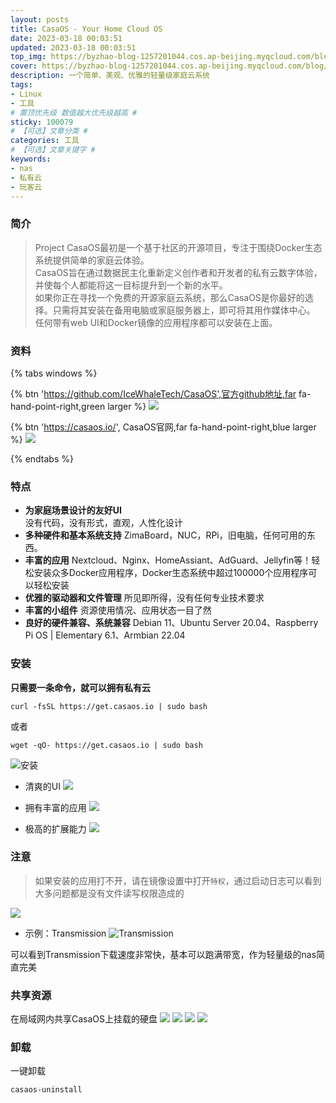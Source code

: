 ```yaml
---
layout: posts
title: CasaOS - Your Home Cloud OS
date: 2023-03-18 00:03:51
updated: 2023-03-18 00:03:51
top_img: https://byzhao-blog-1257201044.cos.ap-beijing.myqcloud.com/blog/2023318-g0i3hire9c4f3800c0e0268376dce8e80bcb74d92.png
cover: https://byzhao-blog-1257201044.cos.ap-beijing.myqcloud.com/blog/2023318-grs4nz6ba41679069368744.png
description: 一个简单、美观、优雅的轻量级家庭云系统
tags:
- Linux
- 工具
# 置顶优先级 数值越大优先级越高 #
sticky: 100079
# 【可选】文章分类 #
categories: 工具
# 【可选】文章关键字 #
keywords:
- nas
- 私有云
- 玩客云
---
```


### 简介
> Project CasaOS最初是一个基于社区的开源项目，专注于围绕Docker生态系统提供简单的家庭云体验。  
> CasaOS旨在通过数据民主化重新定义创作者和开发者的私有云数字体验，并使每个人都能将这一目标提升到一个新的水平。  
> 如果你正在寻找一个免费的开源家庭云系统，那么CasaOS是你最好的选择。只需将其安装在备用电脑或家庭服务器上，即可将其用作媒体中心。  
> 任何带有web UI和Docker镜像的应用程序都可以安装在上面。  

### 资料
{% tabs windows %}
<!-- tab GitHub @fab fa-github -->

{% btn 'https://github.com/IceWhaleTech/CasaOS',官方github地址,far fa-hand-point-right,green larger %}
![](https://byzhao-blog-1257201044.cos.ap-beijing.myqcloud.com/blog/2023318-b6z7hkg7se1679070458613.png)

<!-- endtab -->

<!-- tab 官网 @fa-sharp fa-solid fa-house -->

{% btn 'https://casaos.io/', CasaOS官网,far fa-hand-point-right,blue larger %}
![](https://byzhao-blog-1257201044.cos.ap-beijing.myqcloud.com/blog/2023318-oqyl948vig1679070504271.png)
<!-- endtab -->
{% endtabs %}


### 特点
- __为家庭场景设计的友好UI__  
    没有代码，没有形式，直观，人性化设计
- __多种硬件和基本系统支持__
    ZimaBoard，NUC，RPi，旧电脑，任何可用的东西。
- __丰富的应用__
    Nextcloud、Nginx、HomeAssiant、AdGuard、Jellyfin等！轻松安装众多Docker应用程序，Docker生态系统中超过100000个应用程序可以轻松安装
- __优雅的驱动器和文件管理__
    所见即所得，没有任何专业技术要求
- __丰富的小组件__
    资源使用情况、应用状态一目了然
- __良好的硬件兼容、系统兼容__
    Debian 11、Ubuntu Server 20.04、Raspberry Pi OS | Elementary 6.1、Armbian 22.04
### 安装

__只需要一条命令，就可以拥有私有云__
```shell
curl -fsSL https://get.casaos.io | sudo bash
```
或者
```shell
wget -qO- https://get.casaos.io | sudo bash
```
![安装](https://byzhao-blog-1257201044.cos.ap-beijing.myqcloud.com/blog/2023318-3upzc6pfli6eeb26306b8b81b396d8fd5c5f778c5.png)

- 清爽的UI
![](https://byzhao-blog-1257201044.cos.ap-beijing.myqcloud.com/blog/2023318-cc2t3flhok1679071144109.png)

- 拥有丰富的应用
![](https://byzhao-blog-1257201044.cos.ap-beijing.myqcloud.com/blog/2023318-39ey9eahml1679071215280.png)
  
- 极高的扩展能力
![](https://byzhao-blog-1257201044.cos.ap-beijing.myqcloud.com/blog/2023318-rk1ak1h5iq1679071289082.png)

### 注意
> 如果安装的应用打不开，请在镜像设置中打开`特权`，通过启动日志可以看到大多问题都是没有文件读写权限造成的  

![](https://byzhao-blog-1257201044.cos.ap-beijing.myqcloud.com/blog/2023318-atox2a2bqg1679076753774.png)

- 示例：Transmission
![Transmission](https://byzhao-blog-1257201044.cos.ap-beijing.myqcloud.com/blog/2023318-ny1ghgslzc1679076565939.png)

可以看到Transmission下载速度非常快，基本可以跑满带宽，作为轻量级的nas简直完美
### 共享资源
在局域网内共享CasaOS上挂载的硬盘
![](https://byzhao-blog-1257201044.cos.ap-beijing.myqcloud.com/blog/2023318-jsjrvm9wea1679071679106.png)
![](https://byzhao-blog-1257201044.cos.ap-beijing.myqcloud.com/blog/2023318-td6vfbrn4h1679071716069.png)
![](https://byzhao-blog-1257201044.cos.ap-beijing.myqcloud.com/blog/2023318-8hbzfzpysq1679071833013.png)
![](https://byzhao-blog-1257201044.cos.ap-beijing.myqcloud.com/blog/2023318-dr2u0enget1679071875470.png)
### 卸载
一键卸载
```shell
casaos-uninstall
```

